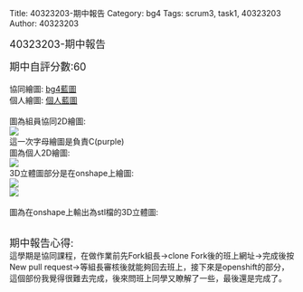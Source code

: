 Title: 40323203-期中報告
Category: bg4
Tags: scrum3, task1, 40323203
Author: 40323203

<font size="4">40323203-期中報告</font>

<!-- PELICAN_END_SUMMARY -->
<font size="4">期中自評分數:60</font>
</br>
</br>
協同繪圖: <a href="http://cdw2bg4-40323201.rhcloud.com/bg4/taskbg4">bg4藍圖</a>
</br>
個人繪圖: <a href="http://bg4scrum3-40323203.rhcloud.com/bg4/scrum3_C">個人藍圖</a>
</br>
</br>
圖為組員協同2D繪圖:
</br>
<img src="./../files/bg4/bg401.png">
</br>
這一次字母繪圖是負責C(purple)
</br>
圖為個人2D繪圖:
</br>
<img src="./../files/bg4/bg402.png">
</br>
3D立體圖部分是在onshape上繪圖:
</br>
<img src="./../files/bg4/bg403.png">
</br>
<img src="./../files/bg4/bg404.png">
</br>
</br>
圖為在onshape上輸出為stl檔的3D立體圖:
</br>
<script src="https://embed.github.com/view/3d/40323203/cdw1/master/chain - 40323203C.stl"></script>

</br>
<font size="4">期中報告心得:</font>
</br>
這學期是協同課程，在做作業前先Fork組長→clone Fork後的班上網址→完成後按New pull request→等組長審核後就能夠回去班上，接下來是openshift的部分，這個部份我覺得很難去完成，後來問班上同學又瞭解了一些，最後還是完成了。